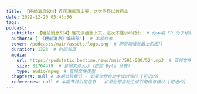 ```yaml
---
title: 【睡前消息524】连花清瘟涨上天，这次不怪以岭药业
date: 2022-12-20 05:43:36
tags:
podcast:
  subtitle: 【睡前消息524】连花清瘟涨上天，这次不怪以岭药业  # 你本期 EP 的子标题
  authors: ['《睡前消息》编辑部']  # 本期作者
  cover: /podcasts/main/assets/logo.png  # 网页端播放器上的图片
  duration: 1323  # 时间长度
  media:
    url: https://podstatic.bedtime.news/main/501-600/524.mp3  # 音频文件
    size: 31764479  # 音频文件大小（按照 Byte 计算）
    type: audio/mpeg  # 音频文件类型
  chapters: null # 本期节目章节 - 如果你想自动生成时间线 [可选的]
  references: null # 本期节目引用信息 - 如果你想自动生成引用信息模块 [可选的]
---
```

